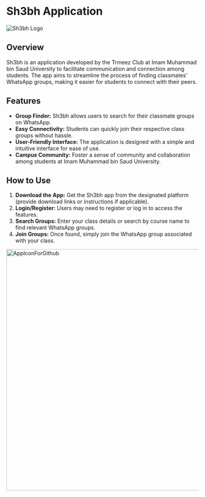 # Sh3bh Application

![Sh3bh Logo](https://github.com/HajarNashi/Sh3bhApp/assets/103394242/2cb9e62c-e4da-493f-81ac-fc28eea44e5c)


## Overview
Sh3bh is an application developed by the Trmeez Club at Imam Muhammad bin Saud University to facilitate communication and connection among students. The app aims to streamline the process of finding classmates' WhatsApp groups, making it easier for students to connect with their peers.

## Features
- **Group Finder:** Sh3bh allows users to search for their classmate groups on WhatsApp.
- **Easy Connectivity:** Students can quickly join their respective class groups without hassle.
- **User-Friendly Interface:** The application is designed with a simple and intuitive interface for ease of use.
- **Campus Community:** Foster a sense of community and collaboration among students at Imam Muhammad bin Saud University.

## How to Use
1. **Download the App:** Get the Sh3bh app from the designated platform (provide download links or instructions if applicable).
2. **Login/Register:** Users may need to register or log in to access the features.
3. **Search Groups:** Enter your class details or search by course name to find relevant WhatsApp groups.
4. **Join Groups:** Once found, simply join the WhatsApp group associated with your class.



<img width="631" alt="AppIconForGithub" src="https://user-images.githubusercontent.com/103394242/212836670-0507c200-8a13-4933-b6a4-21f20c880f8b.png">

